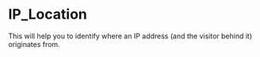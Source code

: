 # IP_Location
This will help you to  identify where an IP address (and the visitor behind it) originates from.
